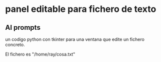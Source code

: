 # panel editable para fichero de texto 


## AI prompts

un codigo python con tkinter para una ventana que edite un fichero concreto. 

El fichero es "/home/ray/cosa.txt"